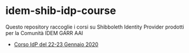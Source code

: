 # idem-shib-idp-course
Questo repository raccoglie i corsi su Shibboleth Identity Provider prodotti per la Comunità IDEM GARR AAI

* [Corso IdP del 22-23 Gennaio 2020](https://github.com/ConsortiumGARR/idem-shib-idp-course/tree/master/2020/22-23%20Gennaio#corso-idem-su-shibboleth-identity-provider-del-22-23-gennaio-2020)
